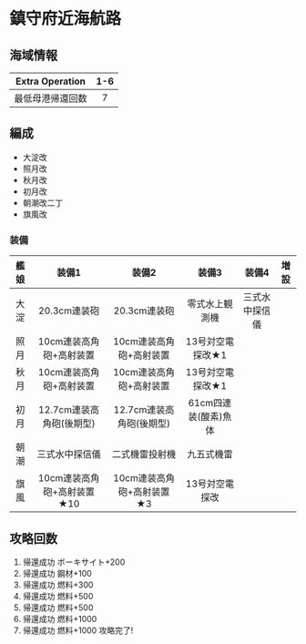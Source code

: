 # 鎮守府近海航路

## 海域情報

| Extra Operation  | 1-6 |
| :-:              | :-: |
| 最低母港帰還回数 | 7   |

## 編成

- 大淀改
- 照月改
- 秋月改
- 初月改
- 朝潮改二丁
- 旗風改


### 装備

| 艦娘 | 装備1                      | 装備2                     | 装備3                | 装備4          | 増設 |
| :-:  | :---------------------:    | :----------------:        | :---------:          | :-:            | :-:  |
| 大淀 | 20.3cm連装砲               | 20.3cm連装砲              | 零式水上観測機       | 三式水中探信儀 |      |
| 照月 | 10cm連装高角砲+高射装置    | 10cm連装高角砲+高射装置   | 13号対空電探改★1     |                |      |
| 秋月 | 10cm連装高角砲+高射装置    | 10cm連装高角砲+高射装置   | 13号対空電探改★1     |                |      |
| 初月 | 12.7cm連装高角砲(後期型)   | 12.7cm連装高角砲(後期型)  | 61cm四連装(酸素)魚体 |                |      |
| 朝潮 | 三式水中探信儀             | 二式機雷投射機            | 九五式機雷           |                |      |
| 旗風 | 10cm連装高角砲+高射装置★10 | 10cm連装高角砲+高射装置★3 | 13号対空電探改       |                |      |

## 攻略回数

1. 帰還成功 ボーキサイト+200
1. 帰還成功 鋼材+100
1. 帰還成功 燃料+300
1. 帰還成功 燃料+500
1. 帰還成功 燃料+500
1. 帰還成功 燃料+1000
1. 帰還成功 燃料+1000 攻略完了!
